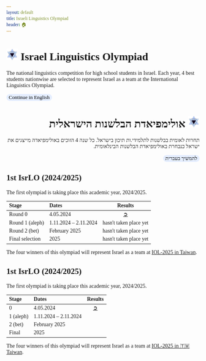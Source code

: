 ```yaml
---
layout: default
title: Israeli Linguistics Olympiad
header: 🏠︎
---
```


<head>
  <link href='https://fonts.googleapis.com/css?family=Rubik' rel='stylesheet' type='text/css'>
  <title>Israeli Linguistics Olympiad</title>
  <link rel="icon" type="image/x-icon" href="images/LingIsraelLogo.png">
  
<style>
  * {
    font-family: Rubik;
  }
  .button {
    background-color: #e4edff;
    border-radius: 10px;
    border: 0px;
    color: black;
  }
  .button:hover {
    background-color: #b2c9f6;
  }
  .hebrew {
    direction: rtl;
    text-align: right;
  }
  
  
</style>
</head>

# <img src="images/LingIsraelLogo.png" width="30"> Israel Linguistics Olympiad
The national linguistics competition for high school students in Israel. Each year, 4 best students nationwise are selected to represent Israel as a team at the International Linguistics Olympiad.

<a href="./english"><button name="button" class="button">Continue in English</button></a>

<h1 class="hebrew">
  <img src="images/LingIsraelLogo.png" width="30">
  אולימפיאדת הבלשנות הישראלית
</h1>

<p class="hebrew">
  תחרות לאומית בבלשנות לתלמידי.ות תיכון בישראל. כל שנה 4 הזוכים באולימפיאדה מייצגים את ישראל כנבחרת באולימפיאדת הבלשנות הבינלאומית.
</p>

<p class="hebrew">
<a class="hebrew" href="./hebrew"><button name="button" class="button">להמשיך בעברית</button></a>
</p>

## 1st IsrLO (2024/2025)
The first olympiad is taking place this academic year, 2024/2025.

| Stage           | Dates                  | Results                                           |
| :---------------| :--------------------- | :-----------------------------------------------: |
| Round 0         |   4.05.2024            | <a href="https://israel-ling.org/olimpiada" target="_blank">➲</a> |
| Round 1 (aleph) |   1.11.2024 – 2.11.2024| hasn't taken place yet |
| Round 2 (bet)   |  February 2025         | hasn't taken place yet |
| Final selection |  2025                  | hasn't taken place yet |

The four winners of this olympiad will represent Israel as a team at <a href="https://ioling.org/upcoming" target="_blank">IOL-2025 in Taiwan</a>.

## 1st IsrLO (2024/2025)
The first olympiad is taking place this academic year, 2024/2025.

| Stage     | Dates                  | Results                                           |
| :---------| :--------------------- | :-----------------------------------------------: |
| 0         |  4.05.2024             | <a href="https://israel-ling.org/olimpiada" target="_blank">➲</a> |
| 1 (aleph) |  1.11.2024 – 2.11.2024 |  |
| 2 (bet)   |  February 2025         |  |
| Final     |  2025                  |  |

The four winners of this olympiad will represent Israel as a team at <a href="https://ioling.org/upcoming" target="_blank">IOL-2025 in 🇹🇼Taiwan</a>.
